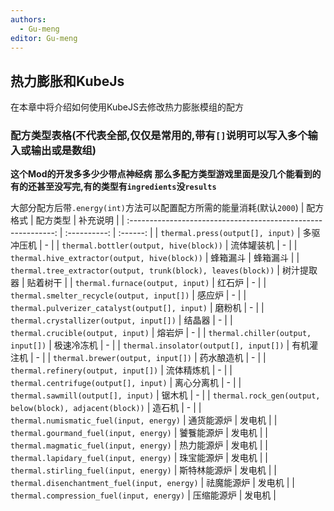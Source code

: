 ```yaml
---
authors:
  - Gu-meng
editor: Gu-meng
---
```

## 热力膨胀和KubeJs 
在本章中将介绍如何使用KubeJS去修改热力膨胀模组的配方

### 配方类型表格(不代表全部,仅仅是常用的,带有`[]`说明可以写入多个输入或输出或是数组)
**这个Mod的开发多多少少带点神经病**
**那么多配方类型游戏里面是没几个能看到的**
**有的还甚至没写完,有的类型有`ingredients`没`results`**

大部分配方后带`.energy(int)`方法可以配置配方所需的能量消耗(默认`2000`)
|                           配方格式                            |   配方类型   | 补充说明 |
| :-----------------------------------------------------------: | :----------: | :------: |
|               `thermal.press(output[], input)`                |  多驱冲压机  |    -     |
|            `thermal.bottler(output, hive(block))`             |  流体罐装机  |    -     |
|         `thermal.hive_extractor(output, hive(block))`         |   蜂箱漏斗   | 蜂箱漏斗 |
| `thermal.tree_extractor(output, trunk(block), leaves(block))` |  树汁提取器  | 贴着树干 |
|               `thermal.furnace(output, input)`                |    红石炉    |    -     |
|          `thermal.smelter_recycle(output, input[])`           |    感应炉    |    -     |
|        `thermal.pulverizer_catalyst(output[], input)`         |    磨粉机    |    -     |
|            `thermal.crystallizer(output, input[])`            |    结晶器    |    -     |
|               `thermal.crucible(output, input)`               |    熔岩炉    |    -     |
|              `thermal.chiller(output, input[])`               |  极速冷冻机  |    -     |
|            `thermal.insolator(output[], input[])`             |  有机灌注机  |    -     |
|               `thermal.brewer(output, input[])`               |  药水酿造机  |    -     |
|              `thermal.refinery(output, input[])`              |  流体精炼机  |    -     |
|             `thermal.centrifuge(output[], input)`             |  离心分离机  |    -     |
|              `thermal.sawmill(output[], input)`               |    锯木机    |    -     |
|   `thermal.rock_gen(output, below(block), adjacent(block))`   |    造石机    |    -     |
|           `thermal.numismatic_fuel(input, energy)`            |  通货能源炉  |  发电机  |
|            `thermal.gourmand_fuel(input, energy)`             |  饕餮能源炉  |  发电机  |
|            `thermal.magmatic_fuel(input, energy)`             |  热力能源炉  |  发电机  |
|            `thermal.lapidary_fuel(input, energy)`             |  珠宝能源炉  |  发电机  |
|            `thermal.stirling_fuel(input, energy)`             | 斯特林能源炉 |  发电机  |
|         `thermal.disenchantment_fuel(input, energy)`          |  祛魔能源炉  |  发电机  |
|           `thermal.compression_fuel(input, energy)`           |  压缩能源炉  |  发电机  |

